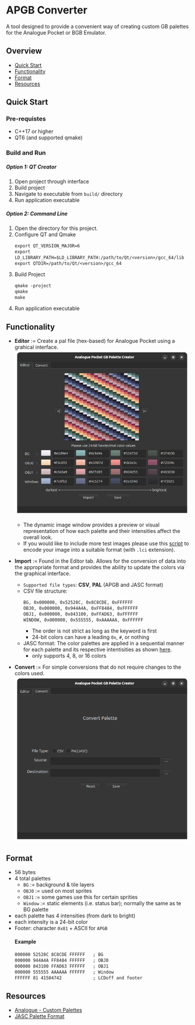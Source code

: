 # APGB Converter
A tool designed to provide a convenient way of creating custom GB palettes for the Analogue Pocket or BGB Emulator.

## Overview
- [Quick Start](#quick-start)
- [Functionality](#functionality)
- [Format](#format)
- [Resources](#resources)

## Quick Start
### Pre-requistes
- C++17 or higher
- QT6 (and supported qmake)

### Build and Run
##### Option 1: QT Creator
1. Open project through interface
2. Build project
3. Navigate to executable from `build/` directory 
4. Run application executable
##### Option 2: Command Line
1. Open the directory for this project.
2. Configure QT and Qmake
    ```
    export QT_VERSION_MAJOR=6
    export LD_LIBRARY_PATH=$LD_LIBRARY_PATH:/path/to/Qt/<version>/gcc_64/lib
    export QTDIR=/path/to/Qt/<version>/gcc_64
    ```
3. Build Project
     ```
    qmake -project 
    qmake
    make
    ```
3. Run application executable

## Functionality
- **Editor** := Create a pal file (hex-based) for Analogue Pocket using a grahical interface.
![](/graphics/visual/editor.png)
    - The dynamic image window provides a preview or visual representation of how each palette and their intensities affect the overall look.
    - If you would like to include more test images please use this [script](https://github.com/KofiAnnan97/quick_scripts/tree/master/recreation/limited_color_img_encoder) to encode your image into a suitable format (with `.lci` extension). 

- **Import** := Found in the Editor tab. Allows for the conversion of data into the appropriate format and provides the ability to update the colors via the graphical interface. 
    - `Supported file types`: **CSV**, **PAL** (APGB and JASC format)
    - CSV file structure:
       ```
       BG, 0x000000, 0x52528C, 0x8C8CDE, 0xFFFFFF
       OBJ0, 0x000000, 0x944A4A, 0xFF8484, 0xFFFFFF
       OBJ1, 0x000000, 0x843100, 0xFFAD63, 0xFFFFFF
       WINDOW, 0x000000, 0x555555, 0xAAAAAA, 0xFFFFFF
       ```
       - The order is not strict as long as the keyword is first
       - 24-bit colors can have a leading `0x`, `#`, or nothing
    - JASC format:  The color palettes are applied in a sequential manner for each palette and its respective intentisities as shown [here](#example).
        - only supports 4, 8, or 16 colors

- **Convert** := For simple conversions that do not require changes to the colors used.
![](/graphics/visual/convert.png)

## Format
- 56 bytes
- 4 total palettes
    - `BG` := background & tile layers
    - `OBJ0` := used on most sprites
    - `OBJ1` := some games use this for certain sprities
    - `Window` := static elements (i.e. status bar); normally the same as te BG palette
- each palette has 4 intensities (from dark to bright)
- each intensity is a 24-bit color
- Footer: character `0x81` + ASCII for `APGB`
    #### Example
    ```
    000000 52528C 8C8CDE FFFFFF   ; BG
    000000 944A4A FF8484 FFFFFF   ; OBJ0
    000000 843100 FFAD63 FFFFFF   ; OBJ1
    000000 555555 AAAAAA FFFFFF   ; Window
    FFFFFF 81 41504742            ; LCDoff and footer
    ```

## Resources
- [Analogue - Custom Palettes](https://www.analogue.co/developer/docs/custom-palettes)
- [JASC Palette Format](https://liero.nl/lierohack/docformats/other-jasc.html)
